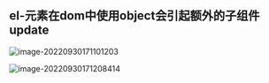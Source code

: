 ## el-元素在dom中使用object会引起额外的子组件update

![image-20220930171101203](https://lauro-simple-store.oss-cn-zhangjiakou.aliyuncs.com/image-20220930171101203.png)

![image-20220930171208414](https://lauro-simple-store.oss-cn-zhangjiakou.aliyuncs.com/image-20220930171208414.png)